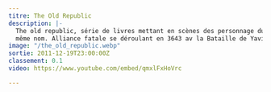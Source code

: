 ```yaml
---
titre: The Old Republic
description: |-
  The old republic, série de livres mettant en scènes des personnage du jeu  MMOPRG du
  même nom. Alliance fatale se déroulant en 3643 av la Bataille de Yavin (l'explosion de l'étoile noire par Skywalker). Le background de la République, de l'Empire, des Jedi, des Sith, des Mandaloriens, des Hutt.
image: "/the_old_republic.webp"
sortie: 2011-12-19T23:00:00Z
classement: 0.1
video: https://www.youtube.com/embed/qmxlFxHoVrc

---
```

